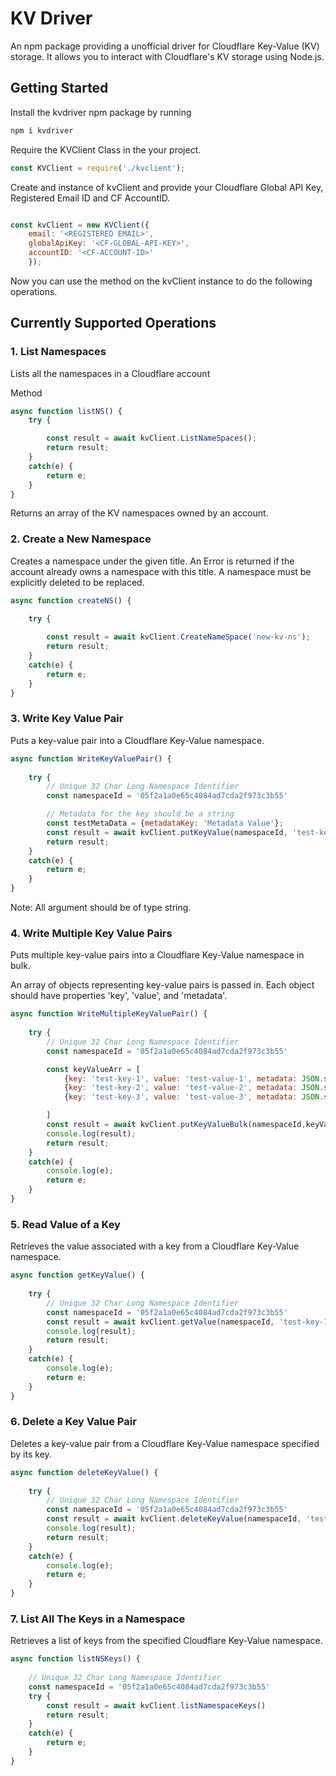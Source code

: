 # KV Driver
An npm package providing a unofficial driver for Cloudflare Key-Value (KV) storage. It allows you to interact with Cloudflare's KV storage using Node.js.

## Getting Started

Install the kvdriver npm package by running 
```sh
npm i kvdriver
```

Require the KVClient Class in the your project.
```js
const KVClient = require('./kvclient');

```

Create and instance of kvClient and provide your Cloudflare Global API Key, Registered Email ID and CF AccountID.

```js

const kvClient = new KVClient({ 
    email: '<REGISTERED EMAIL>',
    globalApiKey: '<CF-GLOBAL-API-KEY>', 
    accountID: '<CF-ACCOUNT-ID>'
    });

```

Now you can use the method on the kvClient instance to do the following operations.

## Currently Supported Operations

### 1. List Namespaces

Lists all the namespaces in a Cloudflare account

Method
```js
async function listNS() {
    try {

        const result = await kvClient.ListNameSpaces();
        return result;
    }
    catch(e) {
        return e;
    }
}
```

Returns an array of the KV namespaces owned by an account.

### 2. Create a New Namespace

Creates a namespace under the given title. An Error is returned if the account already owns a namespace with this title. A namespace must be explicitly deleted to be replaced.

```js
async function createNS() {
    
    try {

        const result = await kvClient.CreateNameSpace('new-kv-ns');
        return result;
    }
    catch(e) {
        return e;
    }
}
```
### 3. Write Key Value Pair

Puts a key-value pair into a Cloudflare Key-Value namespace.

```js
async function WriteKeyValuePair() {
    
    try {
        // Unique 32 Char Long Namespace Identifier
        const namespaceId = '05f2a1a0e65c4084ad7cda2f973c3b55'

        // Metadata for the key should be a string
        const testMetaData = {metadataKey: 'Metadata Value'};
        const result = await kvClient.putKeyValue(namespaceId, 'test-key','test-value',JSON.stringify(testMetaData));
        return result;
    }
    catch(e) {
        return e;
    }
}

```
Note: All argument should be of type string.

### 4. Write Multiple Key Value Pairs

Puts multiple key-value pairs into a Cloudflare Key-Value namespace in bulk.

An array of objects representing key-value pairs is passed in. Each object should have properties 'key', 'value', and 'metadata'.

```js
async function WriteMultipleKeyValuePair() {
    
    try {
        // Unique 32 Char Long Namespace Identifier
        const namespaceId = '05f2a1a0e65c4084ad7cda2f973c3b55'

        const keyValueArr = [
            {key: 'test-key-1', value: 'test-value-1', metadata: JSON.stringify({metadataKey_1: 'Metadata-value-1'}) },
            {key: 'test-key-2', value: 'test-value-2', metadata: JSON.stringify({metadataKey_2: 'Metadata-value-2'}) },
            {key: 'test-key-3', value: 'test-value-3', metadata: JSON.stringify({metadataKey_3: 'Metadata-value-3'}) },

        ]
        const result = await kvClient.putKeyValueBulk(namespaceId,keyValueArr );
        console.log(result);
        return result;
    }
    catch(e) {
        console.log(e);
        return e;
    }
}

```


### 5. Read Value of a Key

Retrieves the value associated with a key from a Cloudflare Key-Value namespace.

```js
async function getKeyValue() {
    
    try {
        // Unique 32 Char Long Namespace Identifier
        const namespaceId = '05f2a1a0e65c4084ad7cda2f973c3b55'
        const result = await kvClient.getValue(namespaceId, 'test-key-1' );
        console.log(result);
        return result;
    }
    catch(e) {
        console.log(e);
        return e;
    }
}

```

### 6. Delete a Key Value Pair

Deletes a key-value pair from a Cloudflare Key-Value namespace specified by its key.

```js
async function deleteKeyValue() {
    
    try {
        // Unique 32 Char Long Namespace Identifier
        const namespaceId = '05f2a1a0e65c4084ad7cda2f973c3b55'
        const result = await kvClient.deleteKeyValue(namespaceId, 'test-key-1' )
        console.log(result);
        return result;
    }
    catch(e) {
        console.log(e);
        return e;
    }
}

```

### 7. List All The Keys in a Namespace

Retrieves a list of keys from the specified Cloudflare Key-Value namespace.

```js
async function listNSKeys() {
    
    // Unique 32 Char Long Namespace Identifier
    const namespaceId = '05f2a1a0e65c4084ad7cda2f973c3b55'
    try {
        const result = await kvClient.listNamespaceKeys()
        return result;
    }
    catch(e) {
        return e;
    }
}
```
